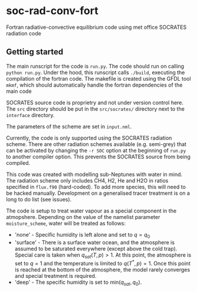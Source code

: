 # soc-rad-conv-fort
Fortran radiative-convective equilibrium code using met office SOCRATES radiation code

## Getting started
The main runscript for the code is `run.py`. The code should run on calling `python run.py`. Under the hood, this runscript calls `./build`, executing the compilation of the fortran code. The makefile is created using the GFDL tool `mkmf`, which should automatically handle the fortran dependencies of the main code

SOCRATES source code is proprietry and not under version control here. The `src` directory should be put in the `src/socrates/` directory next to the `interface` directory.

The parameters of the scheme are set in `input.nml`. 

Currently, the code is only supported using the SOCRATES radiation scheme. There are other radiation schemes available (e.g. semi-grey) that can be activated by changing the `-r SOC` option at the beginning of `run.py` to another compiler option. This prevents the SOCRATES source from being compiled.

This code was created with modelling sub-Neptunes with water in mind. The radiation scheme only includes CH4, H2, He and H2O in ratios specified in `flux.f90` (hard-coded). To add more species, this will need to be hacked manually. Development on a generalised tracer treatment is on a long to do list (see issues).

The code is setup to treat water vapour as a special component in the atmopshere. Depending on the value of the namelist parameter `moisture_scheme`, water will be treated as follows:

- 'none' - Specific humidity is left alone and set to $q = q_0$
- 'surface' - There is a surface water ocean, and the atmosphere is assumed to be saturated everywhere (except above the cold trap). Special care is taken when $q_{sat}(T,p)>1$. At this point, the atmosphere is set to $q=1$ and the temperature is limited to $q(T^*, p) = 1$. Once this point is reached at the bottom of the atmosphere, the model rarely converges and special treatment is required.
- 'deep' - The specific humidity is set to $\text{min}(q_{sat}, q_0)$. 

